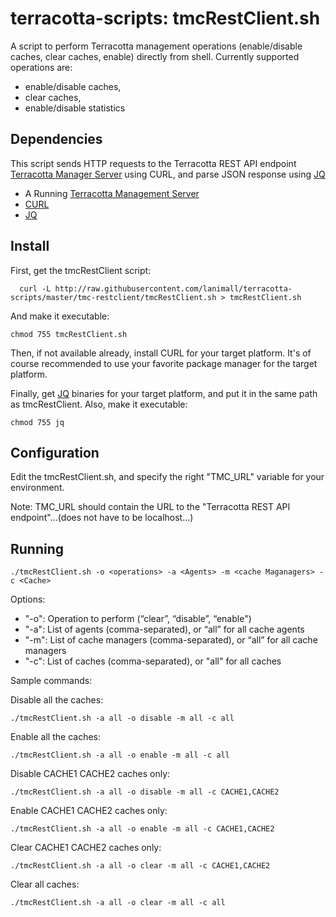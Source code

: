 terracotta-scripts: tmcRestClient.sh
==================

A script to perform Terracotta management operations (enable/disable caches, clear caches, enable) directly from shell.
Currently supported operations are:
 - enable/disable caches, 
 - clear caches, 
 - enable/disable statistics

## Dependencies

This script sends HTTP requests to the Terracotta REST API endpoint [Terracotta Manager Server](http://terracotta.org/documentation/4.0/tms/tms-rest-api) using CURL, and parse JSON response using [JQ](http://stedolan.github.io/jq/download/)

 - A Running [Terracotta Management Server](http://terracotta.org/documentation/4.0/tms)
 - [CURL](http://curl.haxx.se/)
 - [JQ](http://stedolan.github.io/jq/download/)

## Install

First, get the tmcRestClient script:

      curl -L http://raw.githubusercontent.com/lanimall/terracotta-scripts/master/tmc-restclient/tmcRestClient.sh > tmcRestClient.sh

And make it executable:

    chmod 755 tmcRestClient.sh

Then, if not available already, install CURL for your target platform. 
It's of course recommended to use your favorite package manager for the target platform.

Finally, get [JQ](http://stedolan.github.io/jq/download/) binaries for your target platform, and put it in the same path as tmcRestClient. Also, make it executable:

    chmod 755 jq

## Configuration

Edit the tmcRestClient.sh, and specify the right "TMC_URL" variable for your environment.

Note: TMC_URL should contain the URL to the "Terracotta REST API endpoint"...(does not have to be localhost...)

## Running

    ./tmcRestClient.sh -o <operations> -a <Agents> -m <cache Maganagers> -c <Cache>

Options: 
 - "-o": Operation to perform (“clear”, “disable”, “enable")
 - "-a": List of agents (comma-separated), or “all” for all cache agents
 - "-m": List of cache managers (comma-separated), or “all” for all cache managers
 - "-c": List of caches (comma-separated), or "all" for all caches
 
Sample commands:

Disable all the caches:

    ./tmcRestClient.sh -a all -o disable -m all -c all

Enable all the caches:

    ./tmcRestClient.sh -a all -o enable -m all -c all

Disable CACHE1 CACHE2 caches only:

    ./tmcRestClient.sh -a all -o disable -m all -c CACHE1,CACHE2

Enable CACHE1 CACHE2 caches only:

    ./tmcRestClient.sh -a all -o enable -m all -c CACHE1,CACHE2

Clear CACHE1 CACHE2 caches only:

    ./tmcRestClient.sh -a all -o clear -m all -c CACHE1,CACHE2

Clear all caches:

    ./tmcRestClient.sh -a all -o clear -m all -c all
